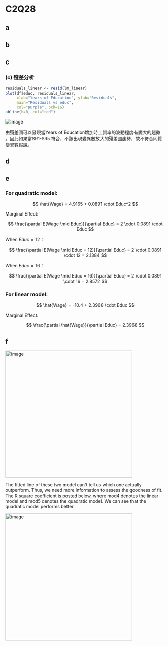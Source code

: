 # C2Q28
## a
## b
## c
### (c) 殘差分析

```r
residuals_linear <- resid(lm_linear)
plot(df$educ, residuals_linear,
     xlab="Years of Education", ylab="Residuals",
     main="Residuals vs educ",
     col="purple", pch=16)
abline(h=0, col="red")

```

![image](https://github.com/user-attachments/assets/ee4f5d32-b17d-4cd1-b8d4-b2c301394404)

由殘差圖可以發現當Years of Education增加時工資率的波動程度有變大的趨勢 。因此如果當SR1-SR5 符合，不該出現變異數放大的殘差圖趨勢，故不符合同質變異數假說。

## d

## e
### For quadratic model:

$$
\hat{Wage} = 4.9165 + 0.0891 \cdot Educ^2
$$

Marginal Effect:

$$
\frac{\partial E(Wage \mid Educ)}{\partial Educ} = 2 \cdot 0.0891 \cdot Educ
$$

When $Educ = 12$：

$$
\frac{\partial E(Wage \mid Educ = 12)}{\partial Educ} = 2 \cdot 0.0891 \cdot 12 = 2.1384
$$

When $Educ = 16$：

$$
\frac{\partial E(Wage \mid Educ = 16)}{\partial Educ} = 2 \cdot 0.0891 \cdot 16 = 2.8572
$$

### For linear model:

$$
\hat{Wage} = -10.4 + 2.3968 \cdot Educ
$$

Marginal Effect:

$$
\frac{\partial \hat{Wage}}{\partial Educ} = 2.3968
$$

## f

<img src="https://github.com/user-attachments/assets/192f6c11-16cf-4ab8-a832-284e5b46aba6" alt="image" width="400">

The fitted line of these two model can't tell us which one actually outperform.  Thus, we need more information to assess the goodness of fit. 
The R square coefficient is posted below, where mod4 denotes the linear model and mod5 denotes the quadratic model.
We can see that the quadratic model performs better.

<img src="https://github.com/user-attachments/assets/f0ca95ed-4e24-4802-9860-9edca584589e" alt="image" width="400">


